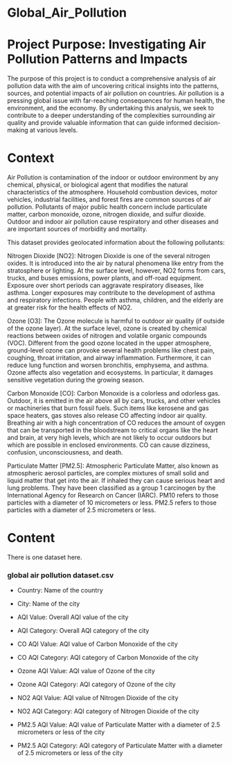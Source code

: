# Global_Air_Pollution
# Project Purpose: Investigating Air Pollution Patterns and Impacts

The purpose of this project is to conduct a comprehensive analysis of air pollution data with the aim of uncovering critical insights into the patterns, sources, and potential impacts of air pollution on countries. Air pollution is a pressing global issue with far-reaching consequences for human health, the environment, and the economy. By undertaking this analysis, we seek to contribute to a deeper understanding of the complexities surrounding air quality and provide valuable information that can guide informed decision-making at various levels.

# Context
Air Pollution is contamination of the indoor or outdoor environment by any chemical, physical, or biological agent that modifies the natural characteristics of the atmosphere. Household combustion devices, motor vehicles, industrial facilities, and forest fires are common sources of air pollution. Pollutants of major public health concern include particulate matter, carbon monoxide, ozone, nitrogen dioxide, and sulfur dioxide. Outdoor and indoor air pollution cause respiratory and other diseases and are important sources of morbidity and mortality.

This dataset provides geolocated information about the following pollutants:

Nitrogen Dioxide [NO2]: Nitrogen Dioxide is one of the several nitrogen oxides. It is introduced into the air by natural phenomena like entry from the stratosphere or lighting. At the surface level, however, NO2 forms from cars, trucks, and buses emissions, power plants, and off-road equipment. Exposure over short periods can aggravate respiratory diseases, like asthma. Longer exposures may contribute to the development of asthma and respiratory infections. People with asthma, children, and the elderly are at greater risk for the health effects of NO2.

Ozone [O3]: The Ozone molecule is harmful to outdoor air quality (if outside of the ozone layer). At the surface level, ozone is created by chemical reactions between oxides of nitrogen and volatile organic compounds (VOC). Different from the good ozone located in the upper atmosphere, ground-level ozone can provoke several health problems like chest pain, coughing, throat irritation, and airway inflammation. Furthermore, it can reduce lung function and worsen bronchitis, emphysema, and asthma. Ozone affects also vegetation and ecosystems. In particular, it damages sensitive vegetation during the growing season.

Carbon Monoxide [CO]: Carbon Monoxide is a colorless and odorless gas. Outdoor, it is emitted in the air above all by cars, trucks, and other vehicles or machineries that burn fossil fuels. Such items like kerosene and gas space heaters, gas stoves also release CO affecting indoor air quality.
Breathing air with a high concentration of CO reduces the amount of oxygen that can be transported in the bloodstream to critical organs like the heart and brain, at very high levels, which are not likely to occur outdoors but which are possible in enclosed environments. CO can cause dizziness, confusion, unconsciousness, and death.

Particulate Matter [PM2.5]: Atmospheric Particulate Matter, also known as atmospheric aerosol particles, are complex mixtures of small solid and liquid matter that get into the air. If inhaled they can cause serious heart and lung problems. They have been classified as a group 1 carcinogen by the International Agency for Research on Cancer (IARC). PM10 refers to those particles with a diameter of 10 micrometers or less. PM2.5 refers to those particles with a diameter of 2.5 micrometers or less.

# Content
There is one dataset here.

### global air pollution dataset.csv
- Country: Name of the country

- City: Name of the city

- AQI Value: Overall AQI value of the city

- AQI Category: Overall AQI category of the city

- CO AQI Value: AQI value of Carbon Monoxide of the city

- CO AQI Category: AQI category of Carbon Monoxide of the city

- Ozone AQI Value: AQI value of Ozone of the city

- Ozone AQI Category: AQI category of Ozone of the city

- NO2 AQI Value: AQI value of Nitrogen Dioxide of the city

- NO2 AQI Category: AQI category of Nitrogen Dioxide of the city

- PM2.5 AQI Value: AQI value of Particulate Matter with a diameter of 2.5 micrometers or less of the city

- PM2.5 AQI Category: AQI category of Particulate Matter with a diameter of 2.5 micrometers or less of the city
